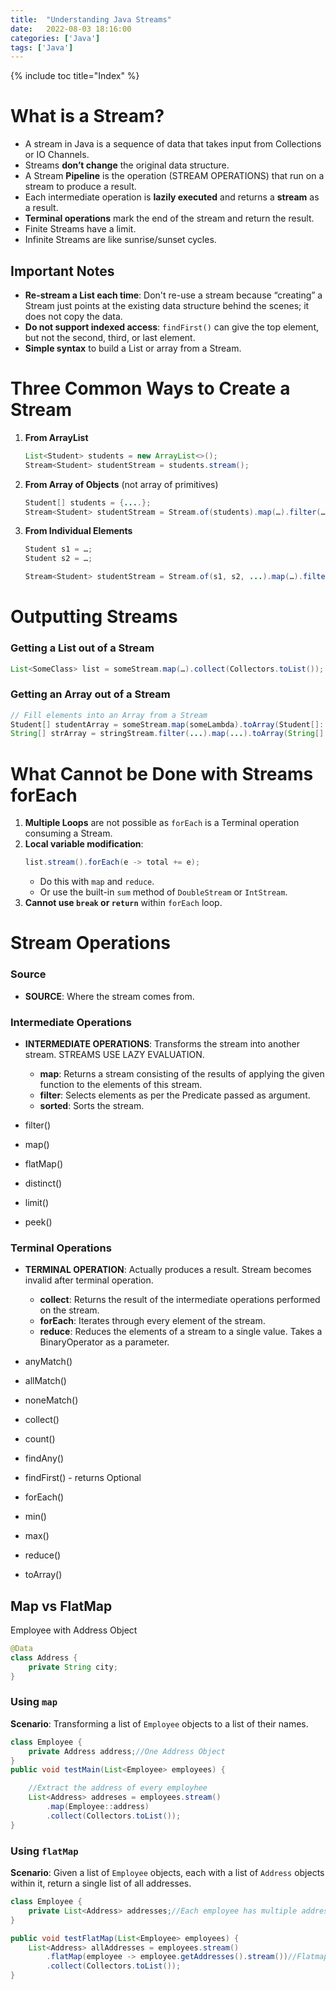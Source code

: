 ```yaml
---
title:  "Understanding Java Streams"
date:   2022-08-03 18:16:00
categories: ['Java']
tags: ['Java']
---
```

{% include toc title="Index" %}

# What is a Stream?

- A stream in Java is a sequence of data that takes input from Collections or IO Channels.
- Streams **don’t change** the original data structure.
- A Stream **Pipeline** is the operation (STREAM OPERATIONS) that run on a stream to produce a result.
- Each intermediate operation is **lazily executed** and returns a **stream** as a result.
- **Terminal operations** mark the end of the stream and return the result.
- Finite Streams have a limit.
- Infinite Streams are like sunrise/sunset cycles.

## Important Notes

- **Re-stream a List each time**: Don't re-use a stream because “creating” a Stream just points at the existing data structure behind the scenes; it does not copy the data.
- **Do not support indexed access**: `findFirst()` can give the top element, but not the second, third, or last element.
- **Simple syntax** to build a List or array from a Stream.

# Three Common Ways to Create a Stream

1. **From ArrayList**
   ```java
   List<Student> students = new ArrayList<>();
   Stream<Student> studentStream = students.stream();
   ```

2. **From Array of Objects** (not array of primitives)
   ```java
   Student[] students = {....};
   Stream<Student> studentStream = Stream.of(students).map(…).filter(…).other(…); // No Terminal Operator
   ```

3. **From Individual Elements**
   ```java
   Student s1 = …;
   Student s2 = …;
   
   Stream<Student> studentStream = Stream.of(s1, s2, ...).map(…).filter(…).other(…); // No Terminal Operator
   ```

# Outputting Streams

### Getting a List out of a Stream
```java
List<SomeClass> list = someStream.map(…).collect(Collectors.toList());
```

### Getting an Array out of a Stream
```java
// Fill elements into an Array from a Stream
Student[] studentArray = someStream.map(someLambda).toArray(Student[]::new);
String[] strArray = stringStream.filter(...).map(...).toArray(String[]::new);
```

# What **Cannot** be Done with Streams forEach

1. **Multiple Loops** are not possible as `forEach` is a Terminal operation consuming a Stream.
2. **Local variable modification**:
   ```java
   list.stream().forEach(e -> total += e);
   ```
    - Do this with `map` and `reduce`.
    - Or use the built-in `sum` method of `DoubleStream` or `IntStream`.
3. **Cannot use `break` or `return`** within `forEach` loop.

# Stream Operations

### Source
- **SOURCE**: Where the stream comes from.

### Intermediate Operations
- **INTERMEDIATE OPERATIONS**: Transforms the stream into another stream. STREAMS USE LAZY EVALUATION.
    - **map**: Returns a stream consisting of the results of applying the given function to the elements of this stream.
    - **filter**: Selects elements as per the Predicate passed as argument.
    - **sorted**: Sorts the stream.

- filter()
- map()
- flatMap()
- distinct()
- limit()
- peek()

### Terminal Operations
- **TERMINAL OPERATION**: Actually produces a result. Stream becomes invalid after terminal operation.
    - **collect**: Returns the result of the intermediate operations performed on the stream.
    - **forEach**: Iterates through every element of the stream.
    - **reduce**: Reduces the elements of a stream to a single value. Takes a BinaryOperator as a parameter.

- anyMatch()
- allMatch()
- noneMatch()
- collect()
- count()
- findAny()
- findFirst() - returns Optional
- forEach()
- min()
- max()
- reduce()
- toArray()

## Map vs FlatMap
Employee with Address Object

```java
@Data
class Address {
    private String city;
}
```
### Using `map`

**Scenario**: Transforming a list of `Employee` objects to a list of their names.

```java
class Employee {
    private Address address;//One Address Object
}
public void testMain(List<Employee> employees) {

    //Extract the address of every employhee
    List<Address> addreses = employees.stream()
        .map(Employee::address)
        .collect(Collectors.toList());
}
```

### Using `flatMap`

**Scenario**: Given a list of `Employee` objects, each with a list of `Address` objects within it, 
return a single list of all addresses.
```java
class Employee {
    private List<Address> addresses;//Each employee has multiple addresses, including empty
}

public void testFlatMap(List<Employee> employees) {
    List<Address> allAddresses = employees.stream()
        .flatMap(employee -> employee.getAddresses().stream())//Flatmap needs a Stream that it can stitch together.
        .collect(Collectors.toList());
}
```